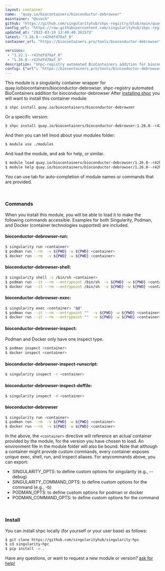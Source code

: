 ```yaml
---
layout: container
name:  "quay.io/biocontainers/bioconductor-debrowser"
maintainer: "@vsoch"
github: "https://github.com/singularityhub/shpc-registry/blob/main/quay.io/biocontainers/bioconductor-debrowser/container.yaml"
config_url: "https://raw.githubusercontent.com/singularityhub/shpc-registry/main/quay.io/biocontainers/bioconductor-debrowser/container.yaml"
updated_at: "2023-03-19 13:49:40.361573"
latest: "1.26.0--r42hdfd78af_0"
container_url: "https://biocontainers.pro/tools/bioconductor-debrowser"

versions:
 - "1.22.1--r41hdfd78af_0"
 - "1.26.0--r42hdfd78af_0"
description: "shpc-registry automated BioContainers addition for bioconductor-debrowser"
config: {"url": "https://biocontainers.pro/tools/bioconductor-debrowser", "maintainer": "@vsoch", "description": "shpc-registry automated BioContainers addition for bioconductor-debrowser", "latest": {"1.26.0--r42hdfd78af_0": "sha256:44d0daac641eab9fa8f2b5a29866ccc6481108ab5f3d8906ed20d027d6c8700f"}, "tags": {"1.22.1--r41hdfd78af_0": "sha256:c9c185ca8280f2c6ec3b2597614942d0b07a3261d4052c75d8b97017f2f5dede", "1.26.0--r42hdfd78af_0": "sha256:44d0daac641eab9fa8f2b5a29866ccc6481108ab5f3d8906ed20d027d6c8700f"}, "docker": "quay.io/biocontainers/bioconductor-debrowser"}
---
```


This module is a singularity container wrapper for quay.io/biocontainers/bioconductor-debrowser.
shpc-registry automated BioContainers addition for bioconductor-debrowser
After [installing shpc](#install) you will want to install this container module:


```bash
$ shpc install quay.io/biocontainers/bioconductor-debrowser
```

Or a specific version:

```bash
$ shpc install quay.io/biocontainers/bioconductor-debrowser:1.26.0--r42hdfd78af_0
```

And then you can tell lmod about your modules folder:

```bash
$ module use ./modules
```

And load the module, and ask for help, or similar.

```bash
$ module load quay.io/biocontainers/bioconductor-debrowser/1.26.0--r42hdfd78af_0
$ module help quay.io/biocontainers/bioconductor-debrowser/1.26.0--r42hdfd78af_0
```

You can use tab for auto-completion of module names or commands that are provided.

<br>

### Commands

When you install this module, you will be able to load it to make the following commands accessible.
Examples for both Singularity, Podman, and Docker (container technologies supported) are included.

#### bioconductor-debrowser-run:

```bash
$ singularity run <container>
$ podman run --rm  -v ${PWD} -w ${PWD} <container>
$ docker run --rm  -v ${PWD} -w ${PWD} <container>
```

#### bioconductor-debrowser-shell:

```bash
$ singularity shell -s /bin/sh <container>
$ podman run --it --rm --entrypoint /bin/sh  -v ${PWD} -w ${PWD} <container>
$ docker run --it --rm --entrypoint /bin/sh  -v ${PWD} -w ${PWD} <container>
```

#### bioconductor-debrowser-exec:

```bash
$ singularity exec <container> "$@"
$ podman run --it --rm --entrypoint ""  -v ${PWD} -w ${PWD} <container> "$@"
$ docker run --it --rm --entrypoint ""  -v ${PWD} -w ${PWD} <container> "$@"
```

#### bioconductor-debrowser-inspect:

Podman and Docker only have one inspect type.

```bash
$ podman inspect <container>
$ docker inspect <container>
```

#### bioconductor-debrowser-inspect-runscript:

```bash
$ singularity inspect -r <container>
```

#### bioconductor-debrowser-inspect-deffile:

```bash
$ singularity inspect -d <container>
```



#### bioconductor-debrowser

```bash
$ singularity run <container>
$ podman run --rm  -v ${PWD} -w ${PWD} <container>
$ docker run --rm  -v ${PWD} -w ${PWD} <container>
```


In the above, the `<container>` directive will reference an actual container provided
by the module, for the version you have chosen to load. An environment file in the
module folder will also be bound. Note that although a container
might provide custom commands, every container exposes unique exec, shell, run, and
inspect aliases. For anycommands above, you can export:

 - SINGULARITY_OPTS: to define custom options for singularity (e.g., --debug)
 - SINGULARITY_COMMAND_OPTS: to define custom options for the command (e.g., -b)
 - PODMAN_OPTS: to define custom options for podman or docker
 - PODMAN_COMMAND_OPTS: to define custom options for the command

<br>

### Install

You can install shpc locally (for yourself or your user base) as follows:

```bash
$ git clone https://github.com/singularityhub/singularity-hpc
$ cd singularity-hpc
$ pip install -e .
```

Have any questions, or want to request a new module or version? [ask for help!](https://github.com/singularityhub/singularity-hpc/issues)